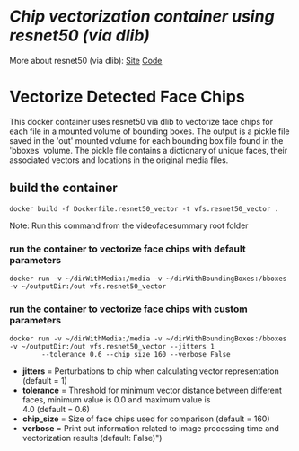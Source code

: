 # *Chip vectorization container using resnet50 (via dlib)*
More about resnet50 (via dlib): [Site](http://dlib.net/)
[Code](https://github.com/davisking/dlib)

# Vectorize Detected Face Chips

This docker container uses resnet50 via dlib to vectorize face chips for each file in a mounted volume of bounding boxes. The output is a pickle file saved in the 'out' mounted volume for each bounding box file found in the 'bboxes' volume. The pickle file contains a dictionary of unique faces, their associated vectors and locations in the original media files.
 
## build the container

```Shell
docker build -f Dockerfile.resnet50_vector -t vfs.resnet50_vector .
```

Note: Run this command from the videofacesummary root folder

### run the container to vectorize face chips with default parameters

```Shell
docker run -v ~/dirWithMedia:/media -v ~/dirWithBoundingBoxes:/bboxes -v ~/outputDir:/out vfs.resnet50_vector 
```

### run the container to vectorize face chips with custom parameters

```Shell
docker run -v ~/dirWithMedia:/media -v ~/dirWithBoundingBoxes:/bboxes -v ~/outputDir:/out vfs.resnet50_vector --jitters 1 
        --tolerance 0.6 --chip_size 160 --verbose False
```

  * **jitters** = Perturbations to chip when calculating vector representation (default = 1) 
  * **tolerance** = Threshold for minimum vector distance between different faces, minimum value is 0.0 and maximum value is \
             4.0 (default = 0.6)
  * **chip_size** = Size of face chips used for comparison (default = 160)
  * **verbose** = Print out information related to image processing time and vectorization results (default: False)")
